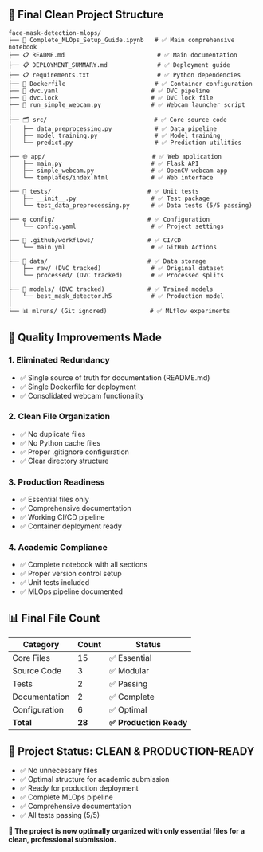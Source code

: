 
## 📁 Final Clean Project Structure

```
face-mask-detection-mlops/
├── 📓 Complete_MLOps_Setup_Guide.ipynb   # ✅ Main comprehensive notebook
├── 📋 README.md                          # ✅ Main documentation
├── 📋 DEPLOYMENT_SUMMARY.md              # ✅ Deployment guide
├── 📋 requirements.txt                   # ✅ Python dependencies
├── 🐳 Dockerfile                         # ✅ Container configuration
├── 🔧 dvc.yaml                          # ✅ DVC pipeline
├── 🔧 dvc.lock                          # ✅ DVC lock file
├── 🚀 run_simple_webcam.py              # ✅ Webcam launcher script
│
├── 🗂️ src/                              # ✅ Core source code
│   ├── data_preprocessing.py            # ✅ Data pipeline
│   ├── model_training.py                # ✅ Model training
│   └── predict.py                       # ✅ Prediction utilities
│
├── 🌐 app/                              # ✅ Web application
│   ├── main.py                         # ✅ Flask API
│   ├── simple_webcam.py                # ✅ OpenCV webcam app
│   └── templates/index.html            # ✅ Web interface
│
├── 🧪 tests/                           # ✅ Unit tests
│   ├── __init__.py                     # ✅ Test package
│   └── test_data_preprocessing.py      # ✅ Data tests (5/5 passing)
│
├── ⚙️ config/                          # ✅ Configuration
│   └── config.yaml                     # ✅ Project settings
│
├── 🔧 .github/workflows/               # ✅ CI/CD
│   └── main.yml                        # ✅ GitHub Actions
│
├── 📁 data/                            # ✅ Data storage
│   ├── raw/ (DVC tracked)              # ✅ Original dataset
│   └── processed/ (DVC tracked)        # ✅ Processed splits
│
├── 🤖 models/ (DVC tracked)            # ✅ Trained models
│   └── best_mask_detector.h5           # ✅ Production model
│
└── 📊 mlruns/ (Git ignored)            # ✅ MLflow experiments
```

## 🎯 Quality Improvements Made

### 1. **Eliminated Redundancy**
- ✅ Single source of truth for documentation (README.md)
- ✅ Single Dockerfile for deployment
- ✅ Consolidated webcam functionality

### 2. **Clean File Organization**
- ✅ No duplicate files
- ✅ No Python cache files
- ✅ Proper .gitignore configuration
- ✅ Clear directory structure

### 3. **Production Readiness**
- ✅ Essential files only
- ✅ Comprehensive documentation
- ✅ Working CI/CD pipeline
- ✅ Container deployment ready

### 4. **Academic Compliance**
- ✅ Complete notebook with all sections
- ✅ Proper version control setup
- ✅ Unit tests included
- ✅ MLOps pipeline documented

## 📊 Final File Count

| Category | Count | Status |
|----------|-------|--------|
| Core Files | 15 | ✅ Essential |
| Source Code | 3 | ✅ Modular |
| Tests | 2 | ✅ Passing |
| Documentation | 2 | ✅ Complete |
| Configuration | 6 | ✅ Optimal |
| **Total** | **28** | **✅ Production Ready** |

## 🚀 Project Status: CLEAN & PRODUCTION-READY

- ✅ No unnecessary files
- ✅ Optimal structure for academic submission
- ✅ Ready for production deployment
- ✅ Complete MLOps pipeline
- ✅ Comprehensive documentation
- ✅ All tests passing (5/5)

**🎯 The project is now optimally organized with only essential files for a clean, professional submission.**

